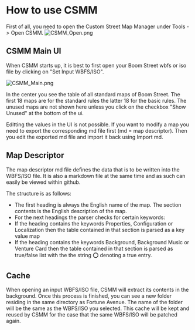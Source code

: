 # How to use CSMM

First of all, you need to open the Custom Street Map Manager under Tools -> Open CSMM.
![CSMM_Open.png](Screenshot)

## CSMM Main UI

When CSMM starts up, it is best to first open your Boom Street wbfs or iso file by clicking on "Set Input WBFS/ISO".

![CSMM_Main.png](Screenshot)

In the center you see the table of all standard maps of Boom Street. The first 18 maps are for the standard rules the latter 18 for the basic rules. The unused maps are not shown here unless you click on the checkbox "Show Unused" at the bottom of the ui.

Editting the values in the UI is not possible. If you want to modify a map you need to export the corresponding md file first (md = map descriptor). Then you edit the exported md file and import it back using Import md. 

## Map Descriptor

The map descriptor md file defines the data that is to be written into the WBFS/ISO file. It is also a markdown file at the same time and as such can easily be viewed within github. 

The structure is as follows:
- The first heading is always the English name of the map. The section contents is the English description of the map.
- For the next headings the parser checks for certain keywords:
- If the heading contains the keywords Properties, Configuration or Localization then the table contained in that section is parsed as a key value map
- If the heading contains the keywords Background, Background Music or Venture Card then the table contained in that section is parsed as true/false list with the the string :o: denoting a true entry.

## Cache

When opening an input WBFS/ISO file, CSMM will extract its contents in the background. Once this process is finished, you can see a new folder residing in the same directory as Fortune Avenue. The name of the folder will be the same as the WBFS/ISO you selected. This cache will be kept and reused by CSMM for the case that the same WBFS/ISO will be patched again. 